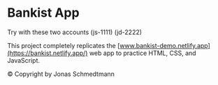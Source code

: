 # Bankist App
 
Try with these two accounts (js-1111) (jd-2222)

This project completely replicates the [www.bankist-demo.netlify.app](https://bankist.netlify.app/) web app to practice HTML, CSS, and JavaScript.

© Copyright by Jonas Schmedtmann
